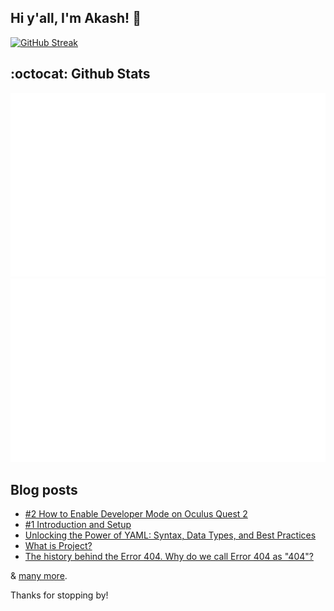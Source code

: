 ## Hi y'all, I'm Akash! 👋

[![GitHub Streak](https://streak-stats.demolab.com?user=Akash3121&theme=github-dark-blue&date_format=M%20j%5B%2C%20Y%5D)](https://git.io/streak-stats)


## :octocat: Github Stats 

![](https://github.com/Akash3121/github-stats/blob/master/generated/overview.svg)
![](https://github.com/Akash3121/github-stats/blob/master/generated/languages.svg)

## Blog posts
<!-- BLOG-POST-LIST:START -->
- [#2 How to Enable Developer Mode on Oculus Quest 2](https://akashrj.hashnode.dev/2-how-to-enable-developer-mode-on-oculus-quest-2)
- [#1 Introduction and Setup](https://akashrj.hashnode.dev/1-introduction-and-setup)
- [Unlocking the Power of YAML: Syntax, Data Types, and Best Practices](https://akashrj.hashnode.dev/unlocking-the-power-of-yaml-syntax-data-types-and-best-practices)
- [What is Project?](https://akashrj.hashnode.dev/what-is-project)
- [The history behind the Error 404. Why do we call Error 404 as &quot;404&quot;?](https://akashrj.hashnode.dev/the-history-behind-the-error-404-why-do-we-call-error-404-as-404)
<!-- BLOG-POST-LIST:END -->
& [many more](https://akashrj.hashnode.dev/).

Thanks for stopping by!